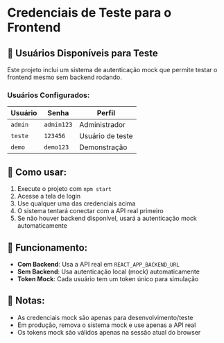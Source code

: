 # Credenciais de Teste para o Frontend

## 🔐 Usuários Disponíveis para Teste

Este projeto inclui um sistema de autenticação mock que permite testar o frontend mesmo sem backend rodando.

### Usuários Configurados:

| Usuário | Senha | Perfil |
|---------|-------|---------|
| `admin` | `admin123` | Administrador |
| `teste` | `123456` | Usuário de teste |
| `demo` | `demo123` | Demonstração |

## 🚀 Como usar:

1. Execute o projeto com `npm start`
2. Acesse a tela de login
3. Use qualquer uma das credenciais acima
4. O sistema tentará conectar com a API real primeiro
5. Se não houver backend disponível, usará a autenticação mock automaticamente

## 🔧 Funcionamento:

- **Com Backend**: Usa a API real em `REACT_APP_BACKEND_URL`
- **Sem Backend**: Usa autenticação local (mock) automaticamente
- **Token Mock**: Cada usuário tem um token único para simulação

## 📝 Notas:

- As credenciais mock são apenas para desenvolvimento/teste
- Em produção, remova o sistema mock e use apenas a API real
- Os tokens mock são válidos apenas na sessão atual do browser